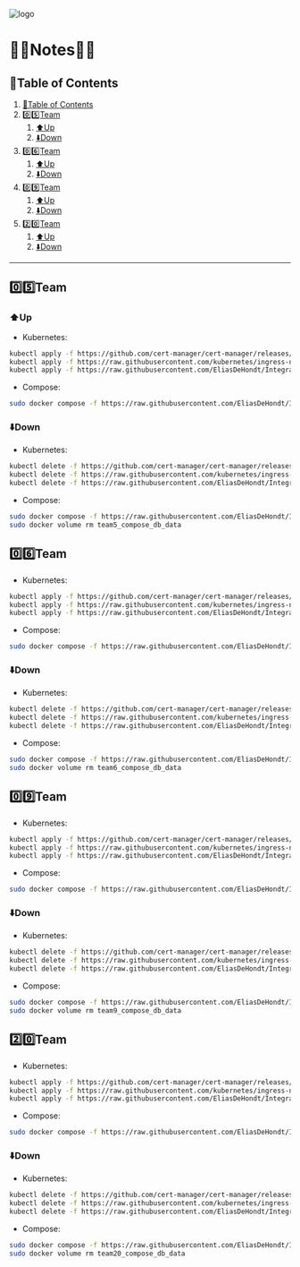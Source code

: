 ![logo](https://eliasdh.com/assets/media/images/logo-github.png)
# 💙🤍Notes🤍💙

## 📘Table of Contents

1. [📘Table of Contents](#📘table-of-contents)
2. [0️⃣5️⃣Team](#0️⃣5️⃣team)
   1. [⬆️Up](#⬆️up)
   2. [⬇️Down](#⬇️down)
3. [0️⃣6️⃣Team](#0️⃣6️⃣team)
    1. [⬆️Up](#⬆️up-1)
    2. [⬇️Down](#⬇️down-1)
4. [0️⃣9️⃣Team](#0️⃣9️⃣team)
    1. [⬆️Up](#⬆️up-2)
    2. [⬇️Down](#⬇️down-2)
5. [2️⃣0️⃣Team](#2️⃣0️⃣team)
    1. [⬆️Up](#⬆️up-3)
    2. [⬇️Down](#⬇️down-3)

---

## 0️⃣5️⃣Team

### ⬆️Up

- Kubernetes:
```bash
kubectl apply -f https://github.com/cert-manager/cert-manager/releases/latest/download/cert-manager.yaml
kubectl apply -f https://raw.githubusercontent.com/kubernetes/ingress-nginx/main/deploy/static/provider/cloud/deploy.yaml
kubectl apply -f https://raw.githubusercontent.com/EliasDeHondt/IntegrationProject2-Deployment/refs/heads/main/Team%20Specific%20Data/Team5/k8s-deployment.yaml
```

- Compose:
```bash
sudo docker compose -f https://raw.githubusercontent.com/EliasDeHondt/IntegrationProject2-Deployment/refs/heads/main/Team%20Specific%20Data/Team5/compose.yaml up -d
```

### ⬇️Down

- Kubernetes:
```bash
kubectl delete -f https://github.com/cert-manager/cert-manager/releases/latest/download/cert-manager.yaml
kubectl delete -f https://raw.githubusercontent.com/kubernetes/ingress-nginx/main/deploy/static/provider/cloud/deploy.yaml
kubectl delete -f https://raw.githubusercontent.com/EliasDeHondt/IntegrationProject2-Deployment/refs/heads/main/Team%20Specific%20Data/Team5/k8s-deployment.yaml
```

- Compose:
```bash
sudo docker compose -f https://raw.githubusercontent.com/EliasDeHondt/IntegrationProject2-Deployment/refs/heads/main/Team%20Specific%20Data/Team5/compose.yaml down
sudo docker volume rm team5_compose_db_data
```

## 0️⃣6️⃣Team

- Kubernetes:
```bash
kubectl apply -f https://github.com/cert-manager/cert-manager/releases/latest/download/cert-manager.yaml
kubectl apply -f https://raw.githubusercontent.com/kubernetes/ingress-nginx/main/deploy/static/provider/cloud/deploy.yaml
kubectl apply -f https://raw.githubusercontent.com/EliasDeHondt/IntegrationProject2-Deployment/refs/heads/main/Team%20Specific%20Data/Team6/k8s-deployment.yaml
```

- Compose:
```bash
sudo docker compose -f https://raw.githubusercontent.com/EliasDeHondt/IntegrationProject2-Deployment/refs/heads/main/Team%20Specific%20Data/Team6/compose.yaml up -d
```

### ⬇️Down

- Kubernetes:
```bash
kubectl delete -f https://github.com/cert-manager/cert-manager/releases/latest/download/cert-manager.yaml
kubectl delete -f https://raw.githubusercontent.com/kubernetes/ingress-nginx/main/deploy/static/provider/cloud/deploy.yaml
kubectl delete -f https://raw.githubusercontent.com/EliasDeHondt/IntegrationProject2-Deployment/refs/heads/main/Team%20Specific%20Data/Team6/k8s-deployment.yaml
```

- Compose:
```bash
sudo docker compose -f https://raw.githubusercontent.com/EliasDeHondt/IntegrationProject2-Deployment/refs/heads/main/Team%20Specific%20Data/Team6/compose.yaml down
sudo docker volume rm team6_compose_db_data
```

## 0️⃣9️⃣Team

- Kubernetes:
```bash
kubectl apply -f https://github.com/cert-manager/cert-manager/releases/latest/download/cert-manager.yaml
kubectl apply -f https://raw.githubusercontent.com/kubernetes/ingress-nginx/main/deploy/static/provider/cloud/deploy.yaml
kubectl apply -f https://raw.githubusercontent.com/EliasDeHondt/IntegrationProject2-Deployment/refs/heads/main/Team%20Specific%20Data/Team9/k8s-deployment.yaml
```

- Compose:
```bash
sudo docker compose -f https://raw.githubusercontent.com/EliasDeHondt/IntegrationProject2-Deployment/refs/heads/main/Team%20Specific%20Data/Team9/compose.yaml up -d
```

### ⬇️Down

- Kubernetes:
```bash
kubectl delete -f https://github.com/cert-manager/cert-manager/releases/latest/download/cert-manager.yaml
kubectl delete -f https://raw.githubusercontent.com/kubernetes/ingress-nginx/main/deploy/static/provider/cloud/deploy.yaml
kubectl delete -f https://raw.githubusercontent.com/EliasDeHondt/IntegrationProject2-Deployment/refs/heads/main/Team%20Specific%20Data/Team9/k8s-deployment.yaml
```

- Compose:
```bash
sudo docker compose -f https://raw.githubusercontent.com/EliasDeHondt/IntegrationProject2-Deployment/refs/heads/main/Team%20Specific%20Data/Team9/compose.yaml down
sudo docker volume rm team9_compose_db_data
```


## 2️⃣0️⃣Team

- Kubernetes:
```bash
kubectl apply -f https://github.com/cert-manager/cert-manager/releases/latest/download/cert-manager.yaml
kubectl apply -f https://raw.githubusercontent.com/kubernetes/ingress-nginx/main/deploy/static/provider/cloud/deploy.yaml
kubectl apply -f https://raw.githubusercontent.com/EliasDeHondt/IntegrationProject2-Deployment/refs/heads/main/Team%20Specific%20Data/Team20/k8s-deployment.yaml
```

- Compose:
```bash
sudo docker compose -f https://raw.githubusercontent.com/EliasDeHondt/IntegrationProject2-Deployment/refs/heads/main/Team%20Specific%20Data/Team20/compose.yaml up -d
```

### ⬇️Down

- Kubernetes:
```bash
kubectl delete -f https://github.com/cert-manager/cert-manager/releases/latest/download/cert-manager.yaml
kubectl delete -f https://raw.githubusercontent.com/kubernetes/ingress-nginx/main/deploy/static/provider/cloud/deploy.yaml
kubectl delete -f https://raw.githubusercontent.com/EliasDeHondt/IntegrationProject2-Deployment/refs/heads/main/Team%20Specific%20Data/Team20/k8s-deployment.yaml
```

- Compose:
```bash
sudo docker compose -f https://raw.githubusercontent.com/EliasDeHondt/IntegrationProject2-Deployment/refs/heads/main/Team%20Specific%20Data/Team20/compose.yaml down
sudo docker volume rm team20_compose_db_data
```